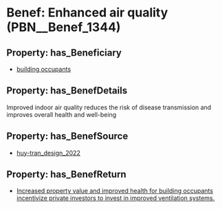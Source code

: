 # Benef: __Enhanced air quality__ (PBN__Benef_1344)

## Property: has_Beneficiary

* [building occupants](../Stakeholder/PBN__Stakeholder_97)

## Property: has_BenefDetails

Improved indoor air quality reduces the risk of disease transmission and improves overall health and well-being

## Property: has_BenefSource

* [huy-tran_design_2022](../Article/PBN__Article_285)

## Property: has_BenefReturn

* [Increased property value and improved health for building occupants incentivize private investors to invest in improved ventilation systems.](../BenefReturn/PBN__BenefReturn_1517)

